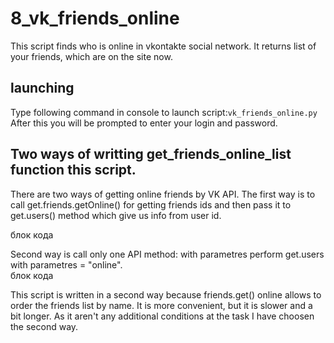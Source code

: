 # 8_vk_friends_online
This script finds who is online in vkontakte social network. It returns list of your friends, which are on the site now.
## launching
Type following command in console to launch script:`vk_friends_online.py`  
After this you will be prompted to enter your login and password.
## Two ways of writting get_friends_online_list function this script.
There are two ways of getting online friends by VK API. The first way is to call get.friends.getOnline() for getting friends ids and then pass it to get.users() method which give us info from user id.    

   блок кода   

Second way is call only one API method:  with parametres perform get.users with parametres = "online".        
   блок кода    
   
This script is written in a second way because friends.get() online allows to order the friends list by name. It is more convenient, but it is slower and a bit longer. 
As it aren't any additional conditions at the task I have choosen the second way.
